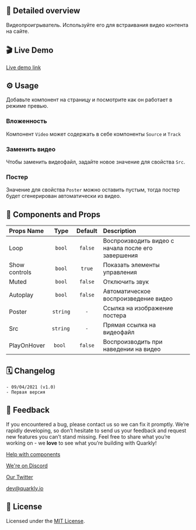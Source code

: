 ## 📖 Detailed overview

Видеопроигрыватель. Используйте его для встраивания видео контента на сайте.

## 🎬 Live Demo

[Live demo link](https://quarkly-ui-components.netlify.app/video/)

## ⚙️ Usage

Добавьте компонент на страницу и посмотрите как он работает в режиме превью.

### Вложенность

Компонент `Video` может содержать в себе компоненты `Source` и `Track`

### Заменить видео

Чтобы заменить видеофайл, задайте новое значение для свойства `Src`.

### Постер

Значение для свойства `Poster` можно оставить пустым, тогда постер будет сгенерирован автоматически из видео.

## 🧩 Components and Props

| Props Name    |   Type    | Default | Description                                        |
| :------------ | :-------: | :-----: | :------------------------------------------------- |
| Loop          |  `bool`   | `false` | Воспроизводить видео с начала после его завершения |
| Show controls |  `bool`   | `true`  | Показать элементы управления                       |
| Muted         |  `bool`   | `false` | Отключить звук                                     |
| Autoplay      |  `bool`   | `false` | Автоматическое воспроизведение видео               |
| Poster        | `string`  |   `-`   | Ссылка на изображение постера                      |
| Src           | `string ` |   `-`   | Прямая ссылка на видеофайл                         |
| PlayOnHover   |  `bool `  | `false` | Воспроизводить при наведении на видео              |

## 🗓 Changelog

    - 09/04/2021 (v1.0)
    - Первая версия

## 📮 Feedback

If you encountered a bug, please contact us so we can fix it promptly. We’re rapidly developing, so don’t hesitate to send us your feedback and request new features you can’t stand missing. Feel free to share what you’re working on - we **love** to see what you’re building with Quarkly!

[Help with components](https://feedback.quarkly.io/communities/1-quarkly-forum/categories/7-components/topics)

[We're on Discord](https://discord.gg/f9KhSMGX)

[Our Twitter](https://twitter.com/quarklyapp)

[dev@quarkly.io](mailto:dev@quarkly.io)

## 📝 License

Licensed under the [MIT License](./LICENSE).
